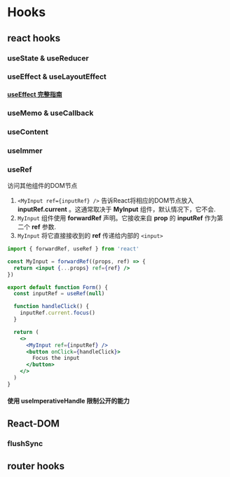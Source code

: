 # Hooks

## react hooks

### useState & useReducer

### useEffect & useLayoutEffect

#### [useEffect 完整指南]('https://overreacted.io/zh-hans/a-complete-guide-to-useeffect/')

### useMemo & useCallback

### useContent

### useImmer

### useRef

访问其他组件的DOM节点

1. ```<MyInput ref={inputRef} />``` 告诉React将相应的DOM节点放入 **inputRef.current** 。这通常取决于 **MyInput** 组件，默认情况下，它不会.
2. ```MyInput``` 组件使用 **forwardRef** 声明。它接收来自 **prop** 的 **inputRef** 作为第二个 **ref** 参数.
3. ```MyInput``` 将它直接接收到的 **ref** 传递给内部的 ```<input>```

```jsx
import { forwardRef, useRef } from 'react'

const MyInput = forwardRef((props, ref) => {
  return <input {...props} ref={ref} />
})

export default function Form() {
  const inputRef = useRef(null)

  function handleClick() {
    inputRef.current.focus()
  }

  return (
    <>
      <MyInput ref={inputRef} />
      <button onClick={handleClick}>
        Focus the input
      </button>
    </>
  )
}
```

#### 使用 **useImperativeHandle** 限制公开的能力

## React-DOM

### flushSync

## router hooks
